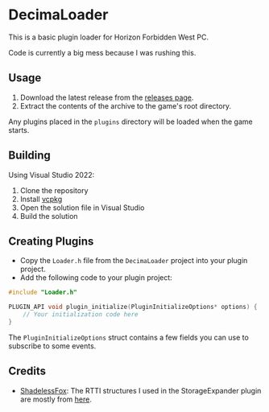# DecimaLoader

This is a basic plugin loader for Horizon Forbidden West PC.

Code is currently a big mess because I was rushing this.

## Usage

1. Download the latest release from the [releases page](https://github.com/Fexty12573/DecimaLoader/releases).
2. Extract the contents of the archive to the game's root directory.

Any plugins placed in the `plugins` directory will be loaded when the game starts.

## Building
Using Visual Studio 2022:

1. Clone the repository
2. Install [vcpkg](https://github.com/microsoft/vcpkg?tab=readme-ov-file#quick-start-windows)
3. Open the solution file in Visual Studio
4. Build the solution

## Creating Plugins
- Copy the `Loader.h` file from the `DecimaLoader` project into your plugin project.
- Add the following code to your plugin project:

```cpp
#include "Loader.h"

PLUGIN_API void plugin_initialize(PluginInitializeOptions* options) {
    // Your initialization code here
}
```

The `PluginInitializeOptions` struct contains a few fields you can use to subscribe to some events.

## Credits
- [ShadelessFox](https://github.com/ShadelessFox): The RTTI structures I used in the StorageExpander plugin are mostly from [here](https://github.com/ShadelessFox/decima-native).
